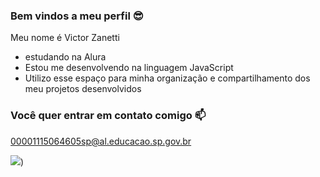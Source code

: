 ### Bem vindos a meu perfil 😎

Meu nome é Victor Zanetti

- estudando na Alura
- Estou me desenvolvendo na linguagem JavaScript
- Utilizo esse espaço para minha organização e compartilhamento dos meu projetos desenvolvidos

### Você quer entrar em contato comigo 📫

00001115064605sp@al.educacao.sp.gov.br


![](https://media1.tenor.com/m/vBhraFQlxfAAAAAd/wink-black.gif))
